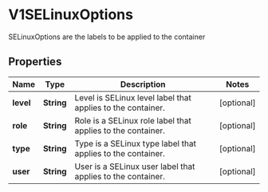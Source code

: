 

# V1SELinuxOptions

SELinuxOptions are the labels to be applied to the container

## Properties

| Name | Type | Description | Notes |
|------------ | ------------- | ------------- | -------------|
|**level** | **String** | Level is SELinux level label that applies to the container. |  [optional] |
|**role** | **String** | Role is a SELinux role label that applies to the container. |  [optional] |
|**type** | **String** | Type is a SELinux type label that applies to the container. |  [optional] |
|**user** | **String** | User is a SELinux user label that applies to the container. |  [optional] |



